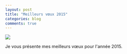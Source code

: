 ```yaml
---
layout: post
title: "Meilleurs vœux 2015"
categories: blog
comments: true
---
```


![](https://github.com/homeostasie/bouquins/raw/master/_pics/blog/2015/new-year.gif)

Je vous présente mes meilleurs vœux pour l'année 2015. 
